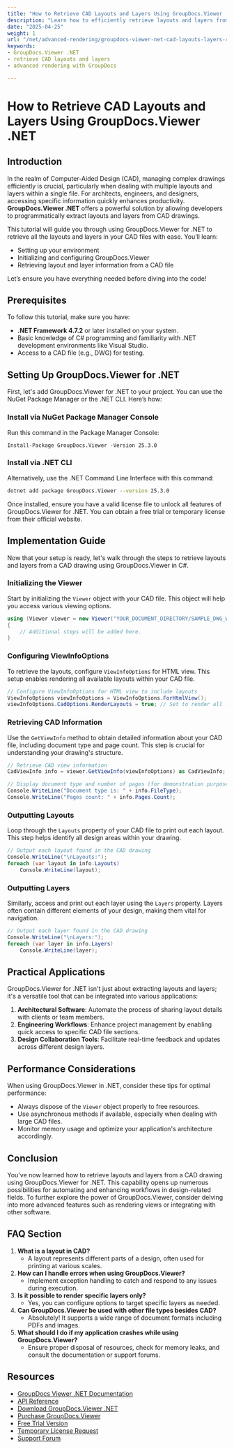 ```yaml
---
title: "How to Retrieve CAD Layouts and Layers Using GroupDocs.Viewer .NET for Efficient Design Management"
description: "Learn how to efficiently retrieve layouts and layers from CAD files using GroupDocs.Viewer .NET, streamlining your design workflow with this advanced rendering library."
date: "2025-04-25"
weight: 1
url: "/net/advanced-rendering/groupdocs-viewer-net-cad-layouts-layers-retrieval/"
keywords:
- GroupDocs.Viewer .NET
- retrieve CAD layouts and layers
- advanced rendering with GroupDocs

---
```



# How to Retrieve CAD Layouts and Layers Using GroupDocs.Viewer .NET
## Introduction
In the realm of Computer-Aided Design (CAD), managing complex drawings efficiently is crucial, particularly when dealing with multiple layouts and layers within a single file. For architects, engineers, and designers, accessing specific information quickly enhances productivity. **GroupDocs.Viewer .NET** offers a powerful solution by allowing developers to programmatically extract layouts and layers from CAD drawings.

This tutorial will guide you through using GroupDocs.Viewer for .NET to retrieve all the layouts and layers in your CAD files with ease. You’ll learn:
- Setting up your environment
- Initializing and configuring GroupDocs.Viewer
- Retrieving layout and layer information from a CAD file

Let’s ensure you have everything needed before diving into the code!
## Prerequisites
To follow this tutorial, make sure you have:
- **.NET Framework 4.7.2** or later installed on your system.
- Basic knowledge of C# programming and familiarity with .NET development environments like Visual Studio.
- Access to a CAD file (e.g., DWG) for testing.
## Setting Up GroupDocs.Viewer for .NET
First, let's add GroupDocs.Viewer for .NET to your project. You can use the NuGet Package Manager or the .NET CLI. Here’s how:
### Install via NuGet Package Manager Console
Run this command in the Package Manager Console:
```plaintext
Install-Package GroupDocs.Viewer -Version 25.3.0
```
### Install via .NET CLI
Alternatively, use the .NET Command Line Interface with this command:
```bash
dotnet add package GroupDocs.Viewer --version 25.3.0
```
Once installed, ensure you have a valid license file to unlock all features of GroupDocs.Viewer for .NET. You can obtain a free trial or temporary license from their official website.
## Implementation Guide
Now that your setup is ready, let's walk through the steps to retrieve layouts and layers from a CAD drawing using GroupDocs.Viewer in C#.
### Initializing the Viewer
Start by initializing the `Viewer` object with your CAD file. This object will help you access various viewing options.
```csharp
using (Viewer viewer = new Viewer("YOUR_DOCUMENT_DIRECTORY/SAMPLE_DWG_WITH_LAYOUTS_AND_LAYERS"))
{
    // Additional steps will be added here.
}
```
### Configuring ViewInfoOptions
To retrieve the layouts, configure `ViewInfoOptions` for HTML view. This setup enables rendering all available layouts within your CAD file.
```csharp
// Configure ViewInfoOptions for HTML view to include layouts
ViewInfoOptions viewInfoOptions = ViewInfoOptions.ForHtmlView();
viewInfoOptions.CadOptions.RenderLayouts = true; // Set to render all layouts
```
### Retrieving CAD Information
Use the `GetViewInfo` method to obtain detailed information about your CAD file, including document type and page count. This step is crucial for understanding your drawing's structure.
```csharp
// Retrieve CAD view information
CadViewInfo info = viewer.GetViewInfo(viewInfoOptions) as CadViewInfo;

// Display document type and number of pages (for demonstration purposes)
Console.WriteLine("Document type is: " + info.FileType);
Console.WriteLine("Pages count: " + info.Pages.Count);
```
### Outputting Layouts
Loop through the `Layouts` property of your CAD file to print out each layout. This step helps identify all design areas within your drawing.
```csharp
// Output each layout found in the CAD drawing
Console.WriteLine("\nLayouts:");
foreach (var layout in info.Layouts)
    Console.WriteLine(layout);
```
### Outputting Layers
Similarly, access and print out each layer using the `Layers` property. Layers often contain different elements of your design, making them vital for navigation.
```csharp
// Output each layer found in the CAD drawing
Console.WriteLine("\nLayers:");
foreach (var layer in info.Layers)
    Console.WriteLine(layer);
```
## Practical Applications
GroupDocs.Viewer for .NET isn't just about extracting layouts and layers; it's a versatile tool that can be integrated into various applications:
1. **Architectural Software**: Automate the process of sharing layout details with clients or team members.
2. **Engineering Workflows**: Enhance project management by enabling quick access to specific CAD file sections.
3. **Design Collaboration Tools**: Facilitate real-time feedback and updates across different design layers.
## Performance Considerations
When using GroupDocs.Viewer in .NET, consider these tips for optimal performance:
- Always dispose of the `Viewer` object properly to free resources.
- Use asynchronous methods if available, especially when dealing with large CAD files.
- Monitor memory usage and optimize your application's architecture accordingly.
## Conclusion
You've now learned how to retrieve layouts and layers from a CAD drawing using GroupDocs.Viewer for .NET. This capability opens up numerous possibilities for automating and enhancing workflows in design-related fields. To further explore the power of GroupDocs.Viewer, consider delving into more advanced features such as rendering views or integrating with other software.
## FAQ Section
1. **What is a layout in CAD?**
   - A layout represents different parts of a design, often used for printing at various scales.
2. **How can I handle errors when using GroupDocs.Viewer?**
   - Implement exception handling to catch and respond to any issues during execution.
3. **Is it possible to render specific layers only?**
   - Yes, you can configure options to target specific layers as needed.
4. **Can GroupDocs.Viewer be used with other file types besides CAD?**
   - Absolutely! It supports a wide range of document formats including PDFs and images.
5. **What should I do if my application crashes while using GroupDocs.Viewer?**
   - Ensure proper disposal of resources, check for memory leaks, and consult the documentation or support forums.
## Resources
- [GroupDocs Viewer .NET Documentation](https://docs.groupdocs.com/viewer/net/)
- [API Reference](https://reference.groupdocs.com/viewer/net/)
- [Download GroupDocs.Viewer .NET](https://releases.groupdocs.com/viewer/net/)
- [Purchase GroupDocs.Viewer](https://purchase.groupdocs.com/buy)
- [Free Trial Version](https://releases.groupdocs.com/viewer/net/)
- [Temporary License Request](https://purchase.groupdocs.com/temporary-license/)
- [Support Forum](https://forum.groupdocs.com/c/viewer/9)
